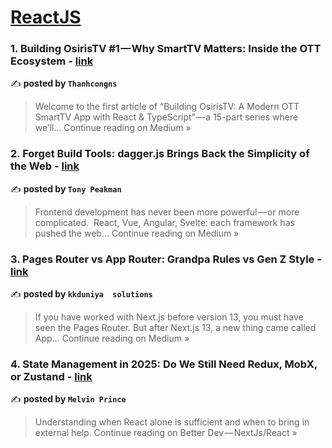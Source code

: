 
<h1><a href=https://medium.com/tag/reactjs/recommended target="_blank" rel="noopener noreferrer">ReactJS</a></h1>
<h3>1. Building OsirisTV #1 — Why SmartTV Matters: Inside the OTT Ecosystem - <a href="https://medium.com/@thanhcongns2212/building-osiristv-1-why-smarttv-matters-inside-the-ott-ecosystem-d177c3966dec?source=rss------reactjs-5" target="_blank" rel="noopener noreferrer">link</a></h3>

✍️ **posted by `Thanhcongns`**

<blockquote>Welcome to the first article of “Building OsirisTV: A Modern OTT SmartTV App with React & TypeScript” — a 15-part series where we’ll…
Continue reading on Medium »</blockquote>

<h3>2. Forget Build Tools: dagger.js Brings Back the Simplicity of the Web - <a href="https://medium.com/@PeakmanTony/forget-build-tools-dagger-js-brings-back-the-simplicity-of-the-web-9d98cb47bafd?source=rss------reactjs-5" target="_blank" rel="noopener noreferrer">link</a></h3>

✍️ **posted by `Tony Peakman`**

<blockquote>Frontend development has never been more powerful — or more complicated.
 React, Vue, Angular, Svelte: each framework has pushed the web…
Continue reading on Medium »</blockquote>

<h3>3. Pages Router vs App Router: Grandpa Rules vs Gen Z Style - <a href="https://medium.com/@kkduniya/pages-router-vs-app-router-grandpa-rules-vs-gen-z-style-39c03bd49477?source=rss------reactjs-5" target="_blank" rel="noopener noreferrer">link</a></h3>

✍️ **posted by `kkduniya  solutions`**

<blockquote>If you have worked with Next.js before version 13, you must have seen the Pages Router. But after Next.js 13, a new thing came called App…
Continue reading on Medium »</blockquote>

<h3>4. State Management in 2025: Do We Still Need Redux, MobX, or Zustand - <a href="https://medium.com/better-dev-nextjs-react/state-management-in-2025-do-we-still-need-redux-mobx-or-zustand-3e3a8306032d?source=rss------reactjs-5" target="_blank" rel="noopener noreferrer">link</a></h3>

✍️ **posted by `Melvin Prince`**

<blockquote>Understanding when React alone is sufficient and when to bring in external help.
Continue reading on Better Dev — NextJs/React »</blockquote>

